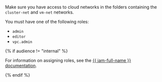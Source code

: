 Make sure you have access to cloud networks in the folders containing the `cluster-net` and `vm-net` networks.

You must have one of the following roles:

* `admin`
* `editor`
* `vpc.admin`

{% if audience != "internal" %}

For information on assigning roles, see the [{{ iam-full-name }} documentation](../../../iam/operations/roles/grant.md).

{% endif %}
